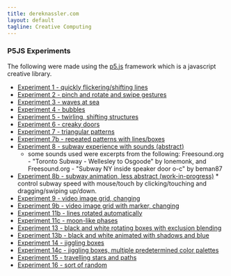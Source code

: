 ```yaml
---
title: dereknassler.com
layout: default
tagline: Creative Computing
---
```

### P5JS Experiments
The following were made using the [p5.js](http://p5js.org) framework which is a javascript creative library.

  * [Experiment 1 - quickly flickering/shifting lines]({{site.url}}/p5/exp3d/index.html)
  * [Experiment 2 - pinch and rotate and swipe gestures]({{site.url}}/p5/exp4/index.html)
  * [Experiment 3 - waves at sea]({{site.url}}/p5/graphics-exp/expWave1/index.html)
  * [Experiment 4 - bubbles]({{site.url}}/p5/graphics-exp/exp3b/index.html)
  * [Experiment 5 - twirling, shifting structures]({{site.url}}/p5/graphics-exp/exp4/index.html)
  * [Experiment 6 - creaky doors]({{site.url}}/p5/graphics-exp/exp5/index.html)
  * [Experiment 7 - triangular patterns]({{site.url}}/p5/graphics-exp/exp6/index.html)
  * [Experiment 7b - repeated patterns with lines/boxes]({{site.url}}/p5/graphics-exp/exp6b/index.html)
  * [Experiment 8 - subway experience with sounds (abstract)]({{site.url}}/p5/graphics-exp/exp6b2/index.html)
  	* some sounds used were excerpts from the following:  Freesound.org - "Toronto Subway - Wellesley to Osgoode" by lonemonk, and Freesound.org - "Subway NY inside speaker door o-c" by beman87 
  * [Experiment 8b - subway animation, less abstract (work-in-progress)]({{site.url}}/p5/graphics-exp/exp7b/index.html) * control subway speed with mouse/touch by clicking/touching and dragging/swiping up/down.
  * [Experiment 9 - video image grid, changing]({{site.url}}/p5/graphics-exp/exp9/index.html)
  * [Experiment 9b - video image grid with marker, changing]({{site.url}}/p5/graphics-exp/exp9b/index.html)
  * [Experiment 11b - lines rotated automatically]({{site.url}}/p5/graphics-exp/exp11b/index.html)
  * [Experiment 11c - moon-like phases]({{site.url}}/p5/graphics-exp/exp11c/index.html)
  * [Experiment 13 - black and white rotating boxes with exclusion blending]({{site.url}}/p5/graphics-exp/exp13/index.html)
  * [Experiment 13b - black and white animated with shadows and blue]({{site.url}}/p5/graphics-exp/exp13b/index.html)
  * [Experiment 14 - jiggling boxes]({{site.url}}/p5/graphics-exp/exp14/index.html)
  * [Experiment 14c - jiggling boxes, multiple predetermined color palettes]({{site.url}}/p5/graphics-exp/exp14c/index.html)
  * [Experiment 15 - travelling stars and paths]({{site.url}}/p5/graphics-exp/exp15/index.html)
  * [Experiment 16 - sort of random]({{site.url}}/p5/graphics-exp/exp16/index.html)